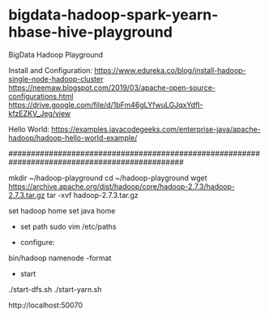 # bigdata-hadoop-spark-yearn-hbase-hive-playground
BigData Hadoop Playground

Install and Configuration:
https://www.edureka.co/blog/install-hadoop-single-node-hadoop-cluster
https://neemaw.blogspot.com/2019/03/apache-open-source-configurations.html
https://drive.google.com/file/d/1bFm46gLYfwuLGJqxYdfI-kfzEZKV_Jeg/view

Hello World:
https://examples.javacodegeeks.com/enterprise-java/apache-hadoop/hadoop-hello-world-example/


###############################################################################################


mkdir ~/hadoop-playground
cd ~/hadoop-playground
wget https://archive.apache.org/dist/hadoop/core/hadoop-2.7.3/hadoop-2.7.3.tar.gz
tar -xvf hadoop-2.7.3.tar.gz

set hadoop home
set java home

- set path 
sudo vim /etc/paths


- configure:

bin/hadoop namenode -format

- start 

./start-dfs.sh
./start-yarn.sh

http://localhost:50070













